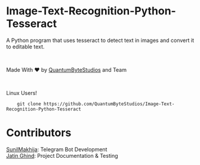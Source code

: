 # Image-Text-Recognition-Python-Tesseract

A Python program that uses tesseract to detect text in images and convert it to editable text.

<br>

Made With ❤️ by <a href="https://quantumbyte.studio/">QuantumByteStudios</a> and Team

<br>

Linux Users!

        git clone https://github.com/QuantumByteStudios/Image-Text-Recognition-Python-Tesseract

# Contributors

<a href="https://github.com/sunil89-stark">SunilMakhija</a>: Telegram Bot Development<br>
<a href="https://github.com/Jatin2409">Jatin Ghind</a>: Project Documentation & Testing
